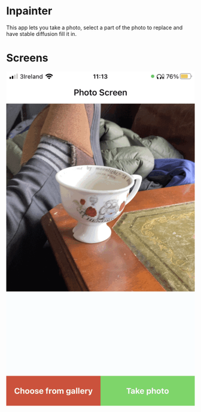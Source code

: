 # Inpainter

This app lets you take a photo, select a part of the photo to replace and have stable diffusion fill it in.

# Screens

![Alt text](assets/ezgif.com-gif-maker.gif "Screens gif")